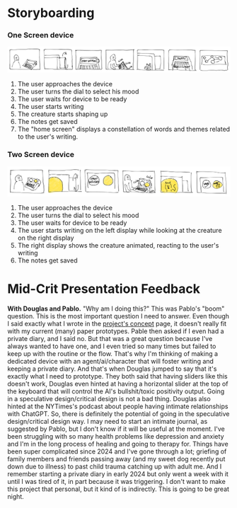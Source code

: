 # Storyboarding
### One Screen device
![](../../00-09%20Resources/09%20Assets/Storyboarding_1.jpg)
1. The user approaches the device
2. The user turns the dial to select his mood
3. The user waits for device to be ready
4. The user starts writing
5. The creature starts shaping up
6. The notes get saved
7. The "home screen" displays a constellation of words and themes related to the user's writing.

### Two Screen device
![](../../00-09%20Resources/09%20Assets/Storyboarding_2.jpg)
1. The user approaches the device
2. The user turns the dial to select his mood
3. The user waits for device to be ready
4. The user starts writing on the left display while looking at the creature on the right display
5. The right display shows the creature animated, reacting to the user's writing
6. The notes get saved

# Mid-Crit Presentation Feedback
**With Douglas and Pablo.**
"Why am I doing this?" This was Pablo's "boom" question.
This is the most important question I need to answer.
Even though I said exactly what I wrote in the [project's concept](../../00-09%20Resources/01%20About/01.02%20Project%20Concept.md) page, it doesn't really fit with my current (many) paper prototypes.
Pable then asked if I even had a private diary, and I said no. But that was a great question because I've always wanted to have one, and I even tried so many times but failed to keep up with the routine or the flow. That's why I'm thinking of making a dedicated device with an agent/ai/character that will foster writing and keeping a private diary.
And that's when Douglas jumped to say that it's exactly what I need to prototype. They both said that having sliders like this doesn't work, Douglas even hinted at having a horizontal slider at the top of the keyboard that will control the AI's bullshit/toxic positivity output.
Going in a speculative design/critical design is not a bad thing. Douglas also hinted at the NYTimes's podcast about people having intimate relationships with ChatGPT.
So, there is definitely the potential of going in the speculative design/critical design way.
I may need to start an intimate journal, as suggested by Pablo, but I don't know if it will be useful at the moment.
I've been struggling with so many health problems like depression and anxiety and I'm in the long process of healing and going to therapy for. Things have been super complicated since 2024 and I've gone through a lot; griefing of family members and friends passing away (and my sweet dog recently put down due to illness) to past child trauma catching up with adult me. And I remember starting a private diary in early 2024 but only went a week with it until I was tired of it, in part because it was triggering.
I don't want to make this project that personal, but it kind of is indirectly.
This is going to be great night.